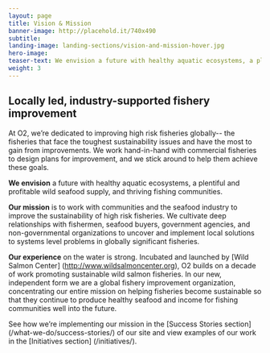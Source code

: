 ```yaml
---
layout: page 
title: Vision & Mission
banner-image: http://placehold.it/740x490
subtitle: 
landing-image: landing-sections/vision-and-mission-hover.jpg
hero-image:
teaser-text: We envision a future with healthy aquatic ecosystems, a plentiful and profitable wild seafood supply, and thriving fishing communities.
weight: 3
---
```


## Locally led, industry-supported fishery improvement

At O2, we’re dedicated to improving high risk fisheries globally-- the fisheries that face the toughest sustainability issues and have the most to gain from improvements. We work hand-in-hand with commercial fisheries to design plans for improvement, and we stick around to help them achieve these goals. 

**We envision** a future with healthy aquatic ecosystems, a plentiful and profitable wild seafood supply, and thriving fishing communities.

**Our mission** is to work with communities and the seafood industry to improve the sustainability of high risk fisheries. We cultivate deep relationships with fishermen, seafood buyers, government agencies, and non-governmental organizations to uncover and implement local solutions to systems level problems in globally significant fisheries.

**Our experience** on the water is strong. Incubated and launched by [Wild Salmon Center] (http://www.wildsalmoncenter.org), O2 builds on a decade of work promoting sustainable wild salmon fisheries. In our new, independent form we are a global fishery improvement organization, concentrating our entire mission on helping fisheries become sustainable so that they continue to produce healthy seafood and income for fishing communities well into the future.

See how we’re implementing our mission in the [Success Stories section] (/what-we-do/success-stories/) of our site and view examples of our work in the [Initiatives section] (/initiatives/).
